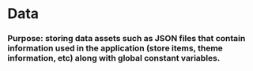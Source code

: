 # Data

### Purpose: storing data assets such as JSON files that contain information used in the application (store items, theme information, etc) along with global constant variables.
